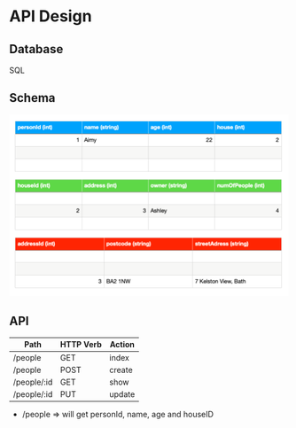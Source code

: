 # API Design

## Database

SQL

## Schema

![schema](<./personid%20(int).png>)

## API

| Path        | HTTP Verb | Action |
| ----------- | --------- | ------ |
| /people     | GET       | index  |
| /people     | POST      | create |
| /people/:id | GET       | show   |
| /people/:id | PUT       | update |

- /people => will get personId, name, age and houseID
